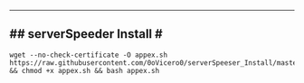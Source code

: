 -----------------------------   
#\#  serverSpeeder Install  \#                           
-----------------------------      

```
wget --no-check-certificate -O appex.sh https://raw.githubusercontent.com/0oVicero0/serverSpeeser_Install/master/appex.sh && chmod +x appex.sh && bash appex.sh
```
